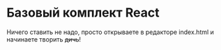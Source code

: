 # Базовый комплект React
Ничего ставить не надо, просто открываете в редакторе index.html и начинаете творить ~~дичь~~!
